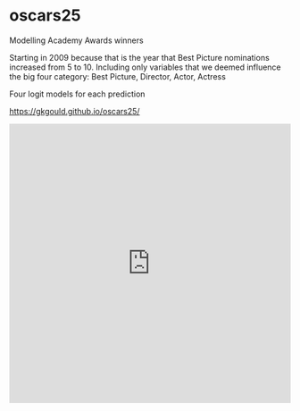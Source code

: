 # oscars25
Modelling Academy Awards winners

Starting in 2009 because that is the year that Best Picture nominations increased from 5 to 10.
Including only variables that we deemed influence the big four category: Best Picture, Director, Actor, Actress

Four logit models for each prediction

https://gkgould.github.io/oscars25/

<iframe src="https://arcgis.mcgill.ca/portal/apps/storymaps/stories/2924b268087d497bba538d026cf7b594" width="100%" height="500px" frameborder="0" allowfullscreen allow="geolocation"></iframe>
